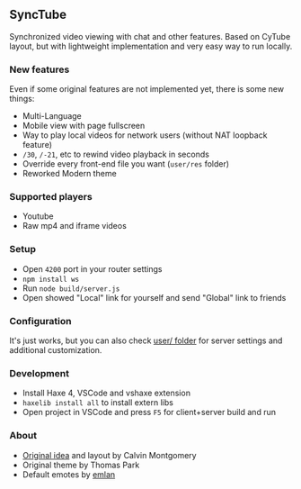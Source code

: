 ## SyncTube
Synchronized video viewing with chat and other features.
Based on CyTube layout, but with lightweight implementation and very easy way to run locally.

### New features
Even if some original features are not implemented yet, there is some new things:
- Multi-Language
- Mobile view with page fullscreen
- Way to play local videos for network users (without NAT loopback feature)
- `/30`, `/-21`, etc to rewind video playback in seconds
- Override every front-end file you want (`user/res` folder)
- Reworked Modern theme

### Supported players
- Youtube
- Raw mp4 and iframe videos

### Setup
- Open `4200` port in your router settings
- `npm install ws`
- Run `node build/server.js`
- Open showed "Local" link for yourself and send "Global" link to friends

### Configuration
It's just works, but you can also check [user/ folder](/user/README.md) for server settings and additional customization.

### Development
- Install Haxe 4, VSCode and vshaxe extension
- `haxelib install all` to install extern libs
- Open project in VSCode and press `F5` for client+server build and run

### About
- [Original idea](https://github.com/calzoneman/sync) and layout by Calvin Montgomery
- Original theme by Thomas Park
- Default emotes by [emlan](https://www.deviantart.com/emlan)
